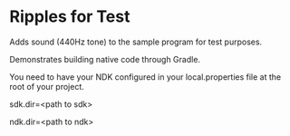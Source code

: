 # Ripples for Test

Adds sound (440Hz tone) to the sample program for test purposes.

Demonstrates building native code through Gradle.

You need to have your NDK configured in your local.properties file at the root of your project.

  sdk.dir=\<path to sdk\>
  
  ndk.dir=\<path to ndk\>
